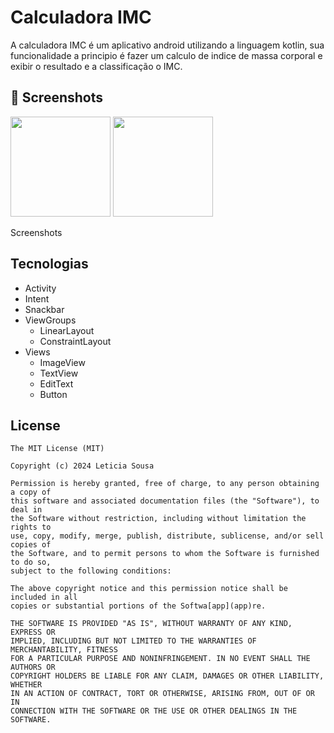 # Calculadora IMC
A calculadora IMC é um aplicativo android utilizando a linguagem kotlin, sua funcionalidade a principio é fazer um 
calculo de indice de massa corporal e exibir o resultado e a classificação o IMC.

## :camera_flash: Screenshots
<!-- You can add more screenshots here if you like -->
<img src="https://github.com/LeticiaSSousa/Calculadora-imc/assets/161371787/e02b8ce3-b5e4-4303-9be9-dd27252e302a" width=160/>       <img src="https://github.com/LeticiaSSousa/Calculadora-imc/assets/161371787/16307a8f-0fec-4b3f-b9d2-284c354c5a0b" width=160/>

Screenshots

## Tecnologias
- Activity
- Intent
- Snackbar
- ViewGroups
  - LinearLayout
  - ConstraintLayout
- Views
  - ImageView
  - TextView
  - EditText
  - Button


## License
```
The MIT License (MIT)

Copyright (c) 2024 Leticia Sousa

Permission is hereby granted, free of charge, to any person obtaining a copy of
this software and associated documentation files (the "Software"), to deal in
the Software without restriction, including without limitation the rights to
use, copy, modify, merge, publish, distribute, sublicense, and/or sell copies of
the Software, and to permit persons to whom the Software is furnished to do so,
subject to the following conditions:

The above copyright notice and this permission notice shall be included in all
copies or substantial portions of the Softwa[app](app)re.

THE SOFTWARE IS PROVIDED "AS IS", WITHOUT WARRANTY OF ANY KIND, EXPRESS OR
IMPLIED, INCLUDING BUT NOT LIMITED TO THE WARRANTIES OF MERCHANTABILITY, FITNESS
FOR A PARTICULAR PURPOSE AND NONINFRINGEMENT. IN NO EVENT SHALL THE AUTHORS OR
COPYRIGHT HOLDERS BE LIABLE FOR ANY CLAIM, DAMAGES OR OTHER LIABILITY, WHETHER
IN AN ACTION OF CONTRACT, TORT OR OTHERWISE, ARISING FROM, OUT OF OR IN
CONNECTION WITH THE SOFTWARE OR THE USE OR OTHER DEALINGS IN THE SOFTWARE.
```
